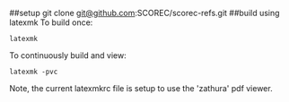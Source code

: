 ##setup
    git clone git@github.com:SCOREC/scorec-refs.git
##build using latexmk
To build once:

    latexmk

To continuously build and view:

    latexmk -pvc
    
Note, the current latexmkrc file is setup to use the 'zathura' pdf viewer.
